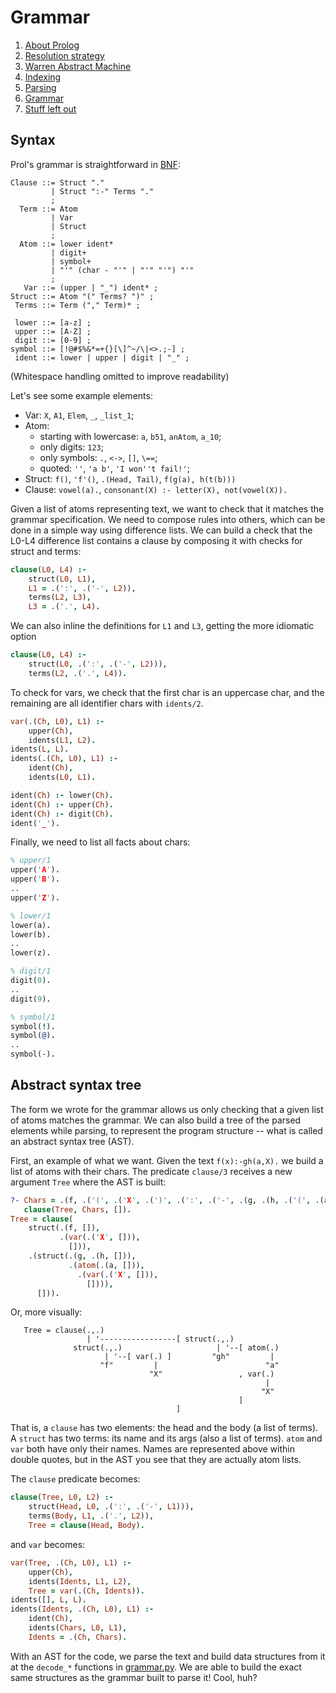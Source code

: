 # Grammar

1. [About Prolog](about-prolog.md)
1. [Resolution strategy](resolution.md)
1. [Warren Abstract Machine](wam.md)
1. [Indexing](indices.md)
1. [Parsing](parsing.md)
1. [Grammar](grammar.md)
1. [Stuff left out](references.md)

## Syntax

Prol's grammar is straightforward in [BNF](https://en.wikipedia.org/wiki/Backus%E2%80%93Naur_form):

```ebnf
Clause ::= Struct "."
         | Struct ":-" Terms "."
         ;
  Term ::= Atom
         | Var
         | Struct
         ;
  Atom ::= lower ident*
         | digit+
         | symbol+
         | "'" (char - "'" | "'" "'") "'"
         ;
   Var ::= (upper | "_") ident* ;
Struct ::= Atom "(" Terms? ")" ;
 Terms ::= Term ("," Term)* ;

 lower ::= [a-z] ;
 upper ::= [A-Z] ;
 digit ::= [0-9] ;
symbol ::= [!@#$%&*=+{}[\]^~/\|<>.;-] ;
 ident ::= lower | upper | digit | "_" ;
``` 

(Whitespace handling omitted to improve readability)

Let's see some example elements:

- Var: `X`, `A1`, `Elem`, `_`, `_list_1`;
- Atom:
  - starting with lowercase: `a`, `b51`, `anAtom`, `a_10`;
  - only digits: `123`;
  - only symbols: `.`, `<->`, `[]`, `\==`;
  - quoted: `''`, `'a b'`, `'I won''t fail!'`;
- Struct: `f()`, `'f'()`, `.(Head, Tail)`, `f(g(a), h(t(b)))`
- Clause: `vowel(a).`, `consonant(X) :- letter(X), not(vowel(X)).`

Given a list of atoms representing text, we want to check that it matches
the grammar specification.
We need to compose rules into others, which can be done in a simple way using difference lists.
We can build a check that the L0-L4 difference list contains a clause by
composing it with checks for struct and terms:

```prolog
clause(L0, L4) :-
    struct(L0, L1),
    L1 = .(':', .('-', L2)),
    terms(L2, L3),
    L3 = .('.', L4).
```

We can also inline the definitions for `L1` and `L3`, getting the more
idiomatic option

```prolog
clause(L0, L4) :-
    struct(L0, .(':', .('-', L2))),
    terms(L2, .('.', L4)).
```

To check for vars, we check that the first char is an uppercase char,
and the remaining are all identifier chars with `idents/2`. 


```prolog
var(.(Ch, L0), L1) :-
    upper(Ch),
    idents(L1, L2).
idents(L, L).
idents(.(Ch, L0), L1) :-
    ident(Ch),
    idents(L0, L1).

ident(Ch) :- lower(Ch).
ident(Ch) :- upper(Ch).
ident(Ch) :- digit(Ch).
ident('_').
```

Finally, we need to list all facts about chars:

```prolog
% upper/1
upper('A').
upper('B').
..
upper('Z').

% lower/1
lower(a).
lower(b).
..
lower(z).

% digit/1
digit(0).
..
digit(9).

% symbol/1
symbol(!).
symbol(@).
..
symbol(-).
```

## Abstract syntax tree

The form we wrote for the grammar allows us only checking that a 
given list of atoms matches the grammar.
We can also build a tree of the parsed elements while parsing,
to represent the program structure -- what is called an abstract
syntax tree (AST).

First, an example of what we want. Given the text `f(x):-gh(a,X).` we
build a list of atoms with their chars.
The predicate `clause/3` receives a new argument `Tree` where the AST is built:

```prolog
?- Chars = .(f, .('(', .('X', .(')', .(':', .('-', .(g, .(h, .('(', .(a, .(',', .('X', .(')', .('.', [])))))))))))))),
   clause(Tree, Chars, []).
Tree = clause(
    struct(.(f, []),
           .(var(.('X', [])),
             [])),
    .(struct(.(g, .(h, [])),
             .(atom(.(a, [])),
               .(var(.('X', [])),
                 []))),
      [])).
```

Or, more visually:

```none
   Tree = clause(.,.)
                 | '-----------------[ struct(.,.)
              struct(.,.)                     | '--[ atom(.)
                     | '--[ var(.) ]         "gh"         |
                    "f"         |                        "a"
                               "X"                 , var(.)
                                                         |
                                                        "X"
                                                   ]
                                     ]
```

That is, a `clause` has two elements: the head and the body (a list of terms).
A `struct` has two terms: its name and its args (also a list of terms).
`atom` and `var` both have only their names.
Names are represented above within double quotes, but in the AST you see that
they are actually atom lists.

The `clause` predicate becomes:

```prolog
clause(Tree, L0, L2) :-
    struct(Head, L0, .(':', .('-', L1))),
    terms(Body, L1, .('.', L2)),
    Tree = clause(Head, Body).
```

and `var` becomes:

```prolog
var(Tree, .(Ch, L0), L1) :-
    upper(Ch),
    idents(Idents, L1, L2),
    Tree = var(.(Ch, Idents)).
idents([], L, L).
idents(Idents, .(Ch, L0), L1) :-
    ident(Ch),
    idents(Chars, L0, L1),
    Idents = .(Ch, Chars).
```

With an AST for the code, we parse the text and build data structures from it at the `decode_*`
functions in [grammar.py](/grammar.py).
We are able to build the exact same structures as the grammar built to parse it! Cool, huh?

